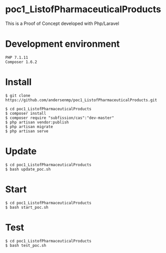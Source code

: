 # poc1_ListofPharmaceuticalProducts
This is a Proof of Concept developed with Php/Laravel

# Development environment
```
PHP 7.1.11 
Composer 1.6.2
```

# Install
```
$ git clone https://github.com/andersenmp/poc1_ListofPharmaceuticalProducts.git

$ cd poc1_ListofPharmaceuticalProducts
$ composer install
$ composer require "subfission/cas":"dev-master"
$ php artisan vendor:publish
$ php artisan migrate
$ php artisan serve
```

# Update
```
$ cd poc1_ListofPharmaceuticalProducts
$ bash update_poc.sh
```


# Start
```
$ cd poc1_ListofPharmaceuticalProducts
$ bash start_poc.sh
```


# Test
```
$ cd poc1_ListofPharmaceuticalProducts
$ bash test_poc.sh
```
